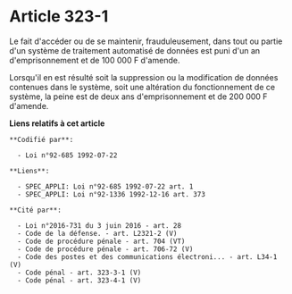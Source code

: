 # Article 323-1

Le fait d'accéder ou de se maintenir, frauduleusement, dans tout ou partie d'un système de traitement automatisé de données
est puni d'un an d'emprisonnement et de 100 000 F d'amende.

Lorsqu'il en est résulté soit la suppression ou la modification de données contenues dans le système, soit une altération du
fonctionnement de ce système, la peine est de deux ans d'emprisonnement et de 200 000 F d'amende.

**Liens relatifs à cet article**

	**Codifié par**:

	  - Loi n°92-685 1992-07-22

	**Liens**:

	  - SPEC_APPLI: Loi n°92-685 1992-07-22 art. 1
	  - SPEC_APPLI: Loi n°92-1336 1992-12-16 art. 373

	**Cité par**:

	  - Loi n°2016-731 du 3 juin 2016 - art. 28
	  - Code de la défense. - art. L2321-2 (V)
	  - Code de procédure pénale - art. 704 (VT)
	  - Code de procédure pénale - art. 706-72 (V)
	  - Code des postes et des communications électroni... - art. L34-1 (V)
	  - Code pénal - art. 323-3-1 (V)
	  - Code pénal - art. 323-4-1 (V)
